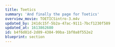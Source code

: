 ```yaml
---
title: Toetics
summary: 'And finally the page for Toetics'
overview_movie: TOETICSintro-3.m4v
updated_by: 241dc15f-5b2a-47ac-9111-7bcf1230f589
updated_at: 1613862680
id: b4f6d81d-2d89-4384-99ba-1bf0a8f552e2
blueprint: section
---
```

